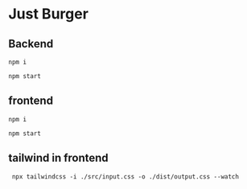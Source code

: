 # Just Burger

## Backend
  ```shell 
  npm i
  ``` 
  ```shell
  npm start
  ```
## frontend
  ```shell 
  npm i
  ``` 
  ```shell
  npm start
  ```
## tailwind in frontend
  
 ```shell 
  npx tailwindcss -i ./src/input.css -o ./dist/output.css --watch
  ``` 